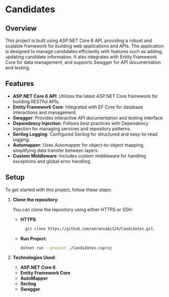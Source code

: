 # Candidates 

## Overview

This project is built using ASP.NET Core 6 API, providing a robust and scalable framework for building web applications and APIs. The application is designed to manage candidates efficiently with features such as adding, updating candidate information. It also integrates with Entity Framework Core for data management, and supports Swagger for API documentation and testing.

## Features

- **ASP.NET Core 6 API**: Utilizes the latest ASP.NET Core framework for building RESTful APIs.
- **Entity Framework Core**: Integrated with EF Core for database interactions and management.
- **Swagger**: Provides interactive API documentation and testing interface.
- **Dependency Injection**: Follows best practices with Dependency Injection for managing services and repository patterns.
- **Serilog Logging**: Configured Serilog for structured and easy-to-read logging.
- **Automapper**: Uses Automapper for object-to-object mapping, simplifying data transfer between layers.
- **Custom Middleware**: Includes custom middleware for handling exceptions and global error handling.

## Setup

To get started with this project, follow these steps:
1. **Clone the repository**:

   You can clone the repository using either HTTPS or SSH:

   - **HTTPS**:
     ```bash
       git clone https://github.com/emransabi124/Candidates.git.
     ```

   - **Run Project**:
     ```bash
     dotnet run --project ./Candidates.csproj
     ```
 
 
2. **Technologies Used**:
   - **ASP.NET Core 6**
   - **Entity Framework Core**
    - **AutoMapper**
    - **Serilog**
    - **Swagger**
